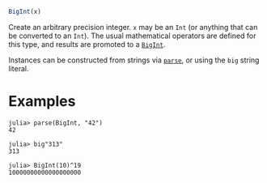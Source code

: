 ```julia
BigInt(x)
```

Create an arbitrary precision integer. `x` may be an `Int` (or anything that can be converted to an `Int`). The usual mathematical operators are defined for this type, and results are promoted to a [`BigInt`](@ref).

Instances can be constructed from strings via [`parse`](@ref), or using the `big` string literal.

# Examples

```jldoctest
julia> parse(BigInt, "42")
42

julia> big"313"
313

julia> BigInt(10)^19
10000000000000000000
```
